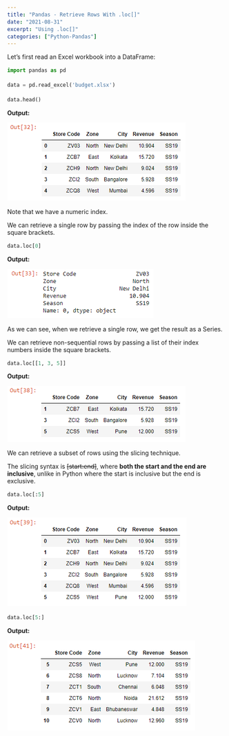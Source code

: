 ```yaml
---
title: "Pandas - Retrieve Rows With .loc[]"
date: "2021-08-31"
excerpt: "Using .loc[]"
categories: ["Python-Pandas"]
---
```


Let’s first read an Excel workbook into a DataFrame:

```py {numberLines}
import pandas as pd

data = pd.read_excel('budget.xlsx')

data.head()
```

**Output:**

![Data](../images/pandasLoc/data.png)

Note that we have a numeric index.

We can retrieve a single row by passing the index of the row inside the square brackets.

```py {numberLines}
data.loc[0]
```

**Output:**

![Single Row](../images/pandasLoc/singleRow.png)

As we can see, when we retrieve a single row, we get the result as a Series.

We can retrieve non-sequential rows by passing a list of their index numbers inside the square brackets.

```py {numberLines}
data.loc[[1, 3, 5]]
```

**Output:**

![Non-sequential Rows](../images/pandasLoc/nonsequentialRows.png)

We can retrieve a subset of rows using the slicing technique.

The slicing syntax is ~~[start:end]~~, where **both the start and the end are inclusive**, unlike in Python where the start is inclusive but the end is exclusive.

```py {numberLines}
data.loc[:5]
```

**Output:**

![Row Slice](../images/pandasLoc/rowSliceOne.png)

```py {numberLines}
data.loc[5:]
```

**Output:**

![Row Slice](../images/pandasLoc/rowSliceTwo.png)
